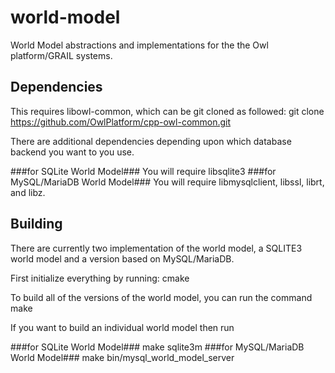world-model
===========

  World Model abstractions and implementations for the the Owl platform/GRAIL systems.

Dependencies
------------

  This requires libowl-common, which can be git cloned as followed:
    git clone https://github.com/OwlPlatform/cpp-owl-common.git

  There are additional dependencies depending upon which database backend you want to you use.

###for SQLite World Model###
  You will require libsqlite3
###for MySQL/MariaDB World Model###
  You will require libmysqlclient, libssl, librt, and libz.

Building
--------

  There are currently two implementation of the world model, a SQLITE3 world
  model and a version based on MySQL/MariaDB.

  First initialize everything by running:
    cmake

  To build all of the versions of the world model, you can run the command
    make

  If you want to build an individual world model then run

###for SQLite World Model###
    make sqlite3m
###for MySQL/MariaDB World Model###
    make bin/mysql_world_model_server


